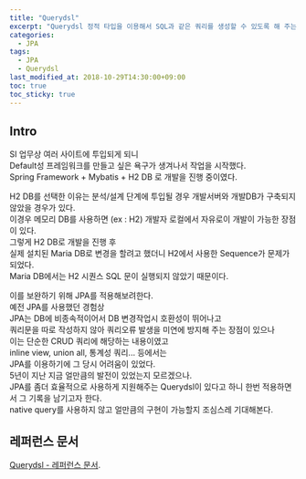 ```yaml
---
title: "Querydsl"
excerpt: "Querydsl 정적 타입을 이용해서 SQL과 같은 쿼리를 생성할 수 있도록 해 주는 프레임워크다."
categories: 
  - JPA
tags: 
  - JPA
  - Querydsl
last_modified_at: 2018-10-29T14:30:00+09:00
toc: true
toc_sticky: true
---
```


## Intro

SI 업무상 여러 사이트에 투입되게 되니  
Default성 프레임워크를 만들고 싶은 욕구가 생겨나서 작업을 시작했다.  
Spring Framework + Mybatis + H2 DB 로 개발을 진행 중이였다.  

H2 DB를 선택한 이유는 분석/설계 단계에 투입될 경우 개발서버와 개발DB가 구축되지 않았을 경우가 있다.  
이경우 메모리 DB를 사용하면 (ex : H2) 개발자 로컬에서 자유로이 개발이 가능한 장점이 있다.  
그렇게 H2 DB로 개발을 진행 후  
실제 설치된 Maria DB로 변경을 할려고 했더니 H2에서 사용한 Sequence가 문제가 되었다.  
Maria DB에서는 H2 시퀀스 SQL 문이 실행되지 않았기 때문이다.  

이를 보완하기 위해 JPA를 적용해보려한다.  
예전 JPA를 사용했던 경험상  
JPA는 DB에 비종속적이어서 DB 변경작업시 호환성이 뛰어나고  
쿼리문을 따로 작성하지 않아 쿼리오류 발생을 미연에 방지해 주는 장점이 있으나  
이는 단순한 CRUD 쿼리에 해당하는 내용이였고  
inline view, union all, 통계성 쿼리... 등에서는  
JPA를 이용하기에 그 당시 어려움이 있었다.  
5년이 지난 지금 얼만큼의 발전이 있었는지 모르겠으나.  
JPA를 좀더 효율적으로 사용하게 지원해주는 Querydsl이 있다고 하니 한번 적용하면서 그 기록을 남기고자 한다.  
native query를 사용하지 않고 얼만큼의 구현이 가능할지 조심스레 기대해본다.  

## 레퍼런스 문서

[Querydsl - 레퍼런스 문서](http://www.querydsl.com/static/querydsl/3.4.3/reference/ko-KR/html_single/ "querydsl").
